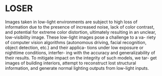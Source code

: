 # LOSER

Images taken in low-light environments are subject to
high loss of information due to the presence of increased
noise, lack of color contrast, and potential for extreme color
distortion, ultimately resulting in an unclear, low-visibility
image. These low-light images pose a challenge to a va-
riety of computer vision algorithms (autonomous driving,
facial recognition, object detection, etc.) and their applica-
tions under low exposure or nighttime conditions, interfer-
ing with the accuracy and generalizability of their results.
To mitigate impact on the integrity of such models, we tar-
get images of building interiors, attempt to reconstruct lost
structural information, and generate normal lighting outputs
from low-light inputs.